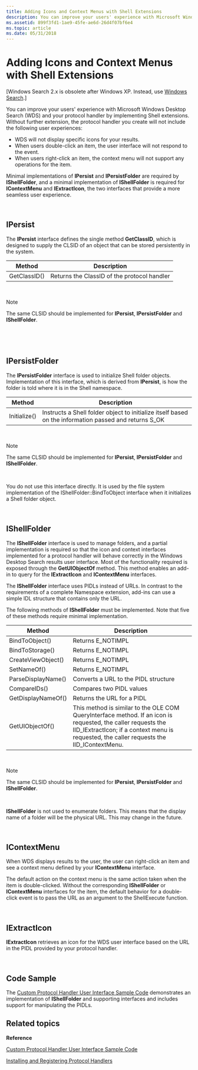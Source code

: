 ```yaml
---
title: Adding Icons and Context Menus with Shell Extensions
description: You can improve your users' experience with Microsoft Windows Desktop Search (WDS) and your protocol handler by implementing Shell extensions.
ms.assetid: 899f3fd1-1ae9-45fe-ae6d-26d4f07bf6e4
ms.topic: article
ms.date: 05/31/2018
---
```


# Adding Icons and Context Menus with Shell Extensions

\[Windows Search 2.x is obsolete after Windows XP. Instead, use [Windows Search](https://go.microsoft.com/fwlink/p/?linkid=198360).\]

You can improve your users' experience with Microsoft Windows Desktop Search (WDS) and your protocol handler by implementing Shell extensions. Without further extension, the protocol handler you create will not include the following user experiences:

-   WDS will not display specific icons for your results.
-   When users double-click an item, the user interface will not respond to the event.
-   When users right-click an item, the context menu will not support any operations for the item.

Minimal implementations of **IPersist** and **IPersistFolder** are required by **IShellFolder**, and a minimal implementation of **IShellFolder** is required for **IContextMenu** and **IExtractIcon**, the two interfaces that provide a more seamless user experience.

 

## IPersist

The **IPersist** interface defines the single method **GetClassID**, which is designed to supply the CLSID of an object that can be stored persistently in the system.



| Method       | Description                                 |
|--------------|---------------------------------------------|
| GetClassID() | Returns the ClassID of the protocol handler |



 

> [!Note]
>
> The same CLSID should be implemented for **IPersist**, **IPersistFolder** and **IShellFolder**.

 

 

## IPersistFolder

The **IPersistFolder** interface is used to initialize Shell folder objects. Implementation of this interface, which is derived from **IPersist**, is how the folder is told where it is in the Shell namespace.



| Method       | Description                                                                                            |
|--------------|--------------------------------------------------------------------------------------------------------|
| Initialize() | Instructs a Shell folder object to initialize itself based on the information passed and returns S\_OK |



 

> [!Note]
>
> The same CLSID should be implemented for **IPersist**, **IPersistFolder** and **IShellFolder**.

 

You do not use this interface directly. It is used by the file system implementation of the IShellFolder::BindToObject interface when it initializes a Shell folder object.

 

## IShellFolder

The **IShellFolder** interface is used to manage folders, and a partial implementation is required so that the icon and context interfaces implemented for a protocol handler will behave correctly in the Windows Desktop Search results user interface. Most of the functionality required is exposed through the **GetUIObjectOf** method. This method enables an add-in to query for the **IExtractIcon** and **IContextMenu** interfaces.

The **IShellFolder** interface uses PIDLs instead of URLs. In contrast to the requirements of a complete Namespace extension, add-ins can use a simple IDL structure that contains only the URL.

The following methods of **IShellFolder** must be implemented. Note that five of these methods require minimal implementation.



| Method             | Description                                                                                                                                                                                                 |
|--------------------|-------------------------------------------------------------------------------------------------------------------------------------------------------------------------------------------------------------|
| BindToObject()     | Returns E\_NOTIMPL                                                                                                                                                                                          |
| BindToStorage()    | Returns E\_NOTIMPL                                                                                                                                                                                          |
| CreateViewObject() | Returns E\_NOTIMPL                                                                                                                                                                                          |
| SetNameOf()        | Returns E\_NOTIMPL                                                                                                                                                                                          |
| ParseDisplayName() | Converts a URL to the PIDL structure                                                                                                                                                                        |
| CompareIDs()       | Compares two PIDL values                                                                                                                                                                                    |
| GetDisplayNameOf() | Returns the URL for a PIDL                                                                                                                                                                                  |
| GetUIObjectOf()    | This method is similar to the OLE COM QueryInterface method. If an icon is requested, the caller requests the IID\_IExtractIcon; if a context menu is requested, the caller requests the IID\_IContextMenu. |



 

> [!Note]
>
> The same CLSID should be implemented for **IPersist**, **IPersistFolder** and **IShellFolder**.

 

**IShellFolder** is not used to enumerate folders. This means that the display name of a folder will be the physical URL. This may change in the future.

 

## IContextMenu

When WDS displays results to the user, the user can right-click an item and see a context menu defined by your **IContextMenu** interface.

The default action on the context menu is the same action taken when the item is double-clicked. Without the corresponding **IShellFolder** or **IContextMenu** interfaces for the item, the default behavior for a double-click event is to pass the URL as an argument to the ShellExecute function.

 

## IExtractIcon

**IExtractIcon** retrieves an icon for the WDS user interface based on the URL in the PIDL provided by your protocol handler.

 

## Code Sample

The [Custom Protocol Handler User Interface Sample Code](-search-2x-wds-ph-ui-samplecode.md) demonstrates an implementation of **IShellFolder** and supporting interfaces and includes support for manipulating the PIDLs.

## Related topics

<dl> <dt>

**Reference**
</dt> <dt>

[Custom Protocol Handler User Interface Sample Code](-search-2x-wds-ph-ui-samplecode.md)
</dt> <dt>

[Installing and Registering Protocol Handlers](-search-2x-wds-ph-install-registration.md)
</dt> </dl>

 

 




